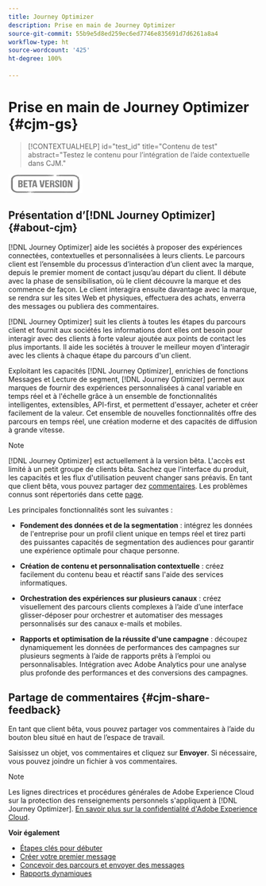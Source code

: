 ```yaml
---
title: Journey Optimizer
description: Prise en main de Journey Optimizer
source-git-commit: 55b9e5d8ed259ec6ed7746e835691d7d6261a8a4
workflow-type: ht
source-wordcount: '425'
ht-degree: 100%

---
```


# Prise en main de Journey Optimizer {#cjm-gs}

>[!CONTEXTUALHELP]
>id="test_id"
>title="Contenu de test"
>abstract="Testez le contenu pour l’intégration de l’aide contextuelle dans CJM."

![](assets/do-not-localize/badge.png)

## Présentation d’[!DNL Journey Optimizer] {#about-cjm}

[!DNL Journey Optimizer] aide les sociétés à proposer des expériences connectées, contextuelles et personnalisées à leurs clients. Le parcours client est l’ensemble du processus d’interaction d’un client avec la marque, depuis le premier moment de contact jusqu’au départ du client. Il débute avec la phase de sensibilisation, où le client découvre la marque et des commence de façon. Le client interagira ensuite davantage avec la marque, se rendra sur les sites Web et physiques, effectuera des achats, enverra des messages ou publiera des commentaires.

[!DNL Journey Optimizer] suit les clients à toutes les étapes du parcours client et fournit aux sociétés les informations dont elles ont besoin pour interagir avec des clients à forte valeur ajoutée aux points de contact les plus importants. Il aide les sociétés à trouver le meilleur moyen d&#39;interagir avec les clients à chaque étape du parcours d&#39;un client.

Exploitant les capacités [!DNL Journey Optimizer], enrichies de fonctions Messages et Lecture de segment, [!DNL Journey Optimizer] permet aux marques de fournir des expériences personnalisées à canal variable en temps réel et à l&#39;échelle grâce à un ensemble de fonctionnalités intelligentes, extensibles, API-first, et permettent d&#39;essayer, acheter et créer facilement de la valeur. Cet ensemble de nouvelles fonctionnalités offre des parcours en temps réel, une création moderne et des capacités de diffusion à grande vitesse.&#x200B;

>[!NOTE]
>
>[!DNL Journey Optimizer] est actuellement à la version bêta. L&#39;accès est limité à un petit groupe de clients bêta. Sachez que l&#39;interface du produit, les capacités et les flux d&#39;utilisation peuvent changer sans préavis. En tant que client bêta, vous pouvez partager dez [commentaires](#cjm-share-feedback). Les problèmes connus sont répertoriés dans cette [page](known-issues.md).

Les principales fonctionnalités sont les suivantes :

* **Fondement des données et de la segmentation** : intégrez les données de l&#39;entreprise pour un profil client unique en temps réel et tirez parti des puissantes capacités de segmentation des audiences pour garantir une expérience optimale pour chaque personne.

* **Création de contenu et personnalisation contextuelle** : créez facilement du contenu beau et réactif sans l&#39;aide des services informatiques.

* **Orchestration des expériences sur plusieurs canaux** : créez visuellement des parcours clients complexes à l’aide d’une interface glisser-déposer pour orchestrer et automatiser des messages personnalisés sur des canaux e-mails et mobiles.

* **Rapports et optimisation de la réussite d&#39;une campagne** : découpez dynamiquement les données de performances des campagnes sur plusieurs segments à l’aide de rapports prêts à l’emploi ou personnalisables. Intégration avec Adobe Analytics pour une analyse plus profonde des performances et des conversions des campagnes.

## Partage de commentaires {#cjm-share-feedback}

En tant que client bêta, vous pouvez partager vos commentaires à l’aide du bouton bleu situé en haut de l’espace de travail.

Saisissez un objet, vos commentaires et cliquez sur **Envoyer**. Si nécessaire, vous pouvez joindre un fichier à vos commentaires.

>[!NOTE]
>
>Les lignes directrices et procédures générales de Adobe Experience Cloud sur la protection des renseignements personnels s&#39;appliquent à [!DNL Journey Optimizer]. [En savoir plus sur la confidentialité d&#39;Adobe Experience Cloud](https://www.adobe.com/fr/privacy/experience-cloud.html).


**Voir également**

* [Étapes clés pour débuter](quick-start.md)
* [Créer votre premier message](get-started-content.md)
* [Concevoir des parcours et envoyer des messages](building-journeys/journey-gs.md)
* [Rapports dynamiques](reports/live-report.md)
